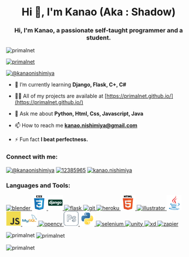 <h1 align="center">Hi 👋, I'm Kanao (Aka : Shadow)</h1>
<h3 align="center">Hi, I'm Kanao, a passionate self-taught programmer and a student.</h3>

<p align="left"> <img src="https://komarev.com/ghpvc/?username=primalnet&label=Profile%20views&color=0e75b6&style=flat" alt="primalnet" /> </p>

<p align="left"> <a href="https://github.com/ryo-ma/github-profile-trophy"><img src="https://github-profile-trophy.vercel.app/?username=primalnet" alt="primalnet" /></a> </p>

<p align="left"> <a href="https://twitter.com/@kanaonishimiya" target="blank"><img src="https://img.shields.io/twitter/follow/@kanaonishimiya?logo=twitter&style=for-the-badge" alt="@kanaonishimiya" /></a> </p>

- 🌱 I’m currently learning **Django, Flask, C+, C#**

- 👨‍💻 All of my projects are available at [https://primalnet.github.io/](https://primalnet.github.io/)

- 💬 Ask me about **Python, Html, Css, Javascript, Java**

- 📫 How to reach me **kanao.nishimiya@gmail.com**

- ⚡ Fun fact **I beat perfectness.**

<h3 align="left">Connect with me:</h3>
<p align="left">
<a href="https://twitter.com/@kanaonishimiya" target="blank"><img align="center" src="https://cdn.jsdelivr.net/npm/simple-icons@3.0.1/icons/twitter.svg" alt="@kanaonishimiya" height="30" width="40" /></a>
<a href="https://stackoverflow.com/users/12385965" target="blank"><img align="center" src="https://cdn.jsdelivr.net/npm/simple-icons@3.0.1/icons/stackoverflow.svg" alt="12385965" height="30" width="40" /></a>
<a href="https://instagram.com/kanao.nishimiya" target="blank"><img align="center" src="https://cdn.jsdelivr.net/npm/simple-icons@3.0.1/icons/instagram.svg" alt="kanao.nishimiya" height="30" width="40" /></a>
</p>

<h3 align="left">Languages and Tools:</h3>
<p align="left"> <a href="https://www.blender.org/" target="_blank"> <img src="https://download.blender.org/branding/community/blender_community_badge_white.svg" alt="blender" width="40" height="40"/> </a> <a href="https://www.w3schools.com/css/" target="_blank"> <img src="https://raw.githubusercontent.com/devicons/devicon/master/icons/css3/css3-original-wordmark.svg" alt="css3" width="40" height="40"/> </a> <a href="https://www.djangoproject.com/" target="_blank"> <img src="https://raw.githubusercontent.com/devicons/devicon/master/icons/django/django-original.svg" alt="django" width="40" height="40"/> </a> <a href="https://flask.palletsprojects.com/" target="_blank"> <img src="https://www.vectorlogo.zone/logos/pocoo_flask/pocoo_flask-icon.svg" alt="flask" width="40" height="40"/> </a> <a href="https://git-scm.com/" target="_blank"> <img src="https://www.vectorlogo.zone/logos/git-scm/git-scm-icon.svg" alt="git" width="40" height="40"/> </a> <a href="https://heroku.com" target="_blank"> <img src="https://www.vectorlogo.zone/logos/heroku/heroku-icon.svg" alt="heroku" width="40" height="40"/> </a> <a href="https://www.w3.org/html/" target="_blank"> <img src="https://raw.githubusercontent.com/devicons/devicon/master/icons/html5/html5-original-wordmark.svg" alt="html5" width="40" height="40"/> </a> <a href="https://www.adobe.com/in/products/illustrator.html" target="_blank"> <img src="https://www.vectorlogo.zone/logos/adobe_illustrator/adobe_illustrator-icon.svg" alt="illustrator" width="40" height="40"/> </a> <a href="https://www.java.com" target="_blank"> <img src="https://raw.githubusercontent.com/devicons/devicon/master/icons/java/java-original.svg" alt="java" width="40" height="40"/> </a> <a href="https://developer.mozilla.org/en-US/docs/Web/JavaScript" target="_blank"> <img src="https://raw.githubusercontent.com/devicons/devicon/master/icons/javascript/javascript-original.svg" alt="javascript" width="40" height="40"/> </a> <a href="https://www.mysql.com/" target="_blank"> <img src="https://raw.githubusercontent.com/devicons/devicon/master/icons/mysql/mysql-original-wordmark.svg" alt="mysql" width="40" height="40"/> </a> <a href="https://opencv.org/" target="_blank"> <img src="https://www.vectorlogo.zone/logos/opencv/opencv-icon.svg" alt="opencv" width="40" height="40"/> </a> <a href="https://www.photoshop.com/en" target="_blank"> <img src="https://raw.githubusercontent.com/devicons/devicon/master/icons/photoshop/photoshop-line.svg" alt="photoshop" width="40" height="40"/> </a> <a href="https://www.python.org" target="_blank"> <img src="https://raw.githubusercontent.com/devicons/devicon/master/icons/python/python-original.svg" alt="python" width="40" height="40"/> </a> <a href="https://www.selenium.dev" target="_blank"> <img src="https://raw.githubusercontent.com/detain/svg-logos/780f25886640cef088af994181646db2f6b1a3f8/svg/selenium-logo.svg" alt="selenium" width="40" height="40"/> </a> <a href="https://unity.com/" target="_blank"> <img src="https://www.vectorlogo.zone/logos/unity3d/unity3d-icon.svg" alt="unity" width="40" height="40"/> </a> <a href="https://www.adobe.com/products/xd.html" target="_blank"> <img src="https://cdn.worldvectorlogo.com/logos/adobe-xd.svg" alt="xd" width="40" height="40"/> </a> <a href="https://zapier.com" target="_blank"> <img src="https://www.vectorlogo.zone/logos/zapier/zapier-icon.svg" alt="zapier" width="40" height="40"/> </a> </p>

<p><img align="left" src="https://github-readme-stats.vercel.app/api/top-langs?username=primalnet&show_icons=true&locale=en&layout=compact" alt="primalnet" /></p>

<p>&nbsp;<img align="center" src="https://github-readme-stats.vercel.app/api?username=primalnet&show_icons=true&locale=en" alt="primalnet" /></p>

<p><img align="center" src="https://github-readme-streak-stats.herokuapp.com/?user=primalnet&" alt="primalnet" /></p>
